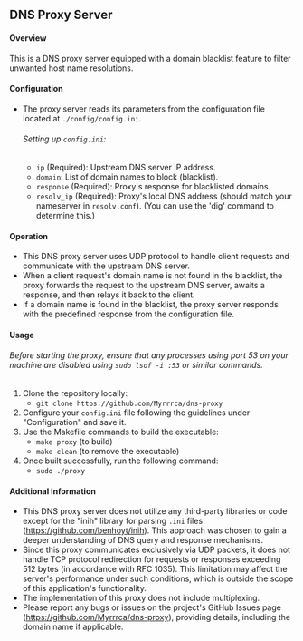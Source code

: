 ## DNS Proxy Server

#### Overview
This is a DNS proxy server equipped with a domain blacklist feature to filter unwanted host name resolutions.

#### Configuration
- The proxy server reads its parameters from the configuration file located at `./config/config.ini`.

  ###### Setting up `config.ini`:
  - `ip` (Required): Upstream DNS server IP address.
  - `domain`: List of domain names to block (blacklist).
  - `response` (Required): Proxy's response for blacklisted domains.
  - `resolv_ip` (Required): Proxy's local DNS address (should match your nameserver in `resolv.conf`). (You can use the 'dig' command to determine this.)

#### Operation
- This DNS proxy server uses UDP protocol to handle client requests and communicate with the upstream DNS server.
- When a client request's domain name is not found in the blacklist, the proxy forwards the request to the upstream DNS server, awaits a response, and then relays it back to the client.
- If a domain name is found in the blacklist, the proxy server responds with the predefined response from the configuration file.

#### Usage
###### Before starting the proxy, ensure that any processes using port 53 on your machine are disabled using `sudo lsof -i :53` or similar commands.
1. Clone the repository locally:
   - `git clone https://github.com/Myrrrca/dns-proxy`
2. Configure your `config.ini` file following the guidelines under "Configuration" and save it.
3. Use the Makefile commands to build the executable:
   - `make proxy` (to build)
   - `make clean` (to remove the executable)
4. Once built successfully, run the following command:
   - `sudo ./proxy`

#### Additional Information
- This DNS proxy server does not utilize any third-party libraries or code except for the "inih" library for parsing `.ini` files (https://github.com/benhoyt/inih). This approach was chosen to gain a deeper understanding of DNS query and response mechanisms.
- Since this proxy communicates exclusively via UDP packets, it does not handle TCP protocol redirection for requests or responses exceeding 512 bytes (in accordance with RFC 1035). This limitation may affect the server's performance under such conditions, which is outside the scope of this application's functionality.
- The implementation of this proxy does not include multiplexing.
- Please report any bugs or issues on the project's GitHub Issues page (https://github.com/Myrrrca/dns-proxy), providing details, including the domain name if applicable.

